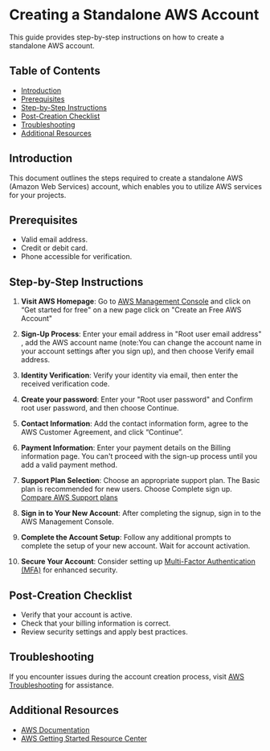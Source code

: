 # Creating a Standalone AWS Account

This guide provides step-by-step instructions on how to create a standalone AWS account.

## Table of Contents

- [Introduction](#introduction)
- [Prerequisites](#prerequisites)
- [Step-by-Step Instructions](#step-by-step-instructions)
- [Post-Creation Checklist](#post-creation-checklist)
- [Troubleshooting](#troubleshooting)
- [Additional Resources](#additional-resources)

## Introduction

This document outlines the steps required to create a standalone AWS (Amazon Web Services) account, which enables you to utilize AWS services for your projects.

## Prerequisites

- Valid email address.
- Credit or debit card.
- Phone accessible for verification.

## Step-by-Step Instructions

1. **Visit AWS Homepage**: Go to [AWS Management Console](https://aws.amazon.com/) and click on “Get started for free" on  a new page click on "Create an Free AWS Account"

2. **Sign-Up Process**: Enter your email address in "Root user email address" , add the AWS account name (note:You can change the account name in your account settings after you sign up), and then choose Verify email address. 

3. **Identity Verification**: Verify your identity via email, then enter the received verification code.
   
4. **Create your password**: Enter your "Root user password" and Confirm root user password, and then choose Continue.
   
5. **Contact Information**: Add the contact information form, agree to the AWS Customer Agreement, and click “Continue”.

6. **Payment Information**: Enter your payment details on the Billing information page. You can't proceed with the sign-up process until you add a valid payment method.

7. **Support Plan Selection**: Choose an appropriate support plan. The Basic plan is recommended for new users. Choose Complete sign up.
    [Compare AWS Support plans](https://aws.amazon.com/premiumsupport/features)

9. **Sign in to Your New Account**: After completing the signup, sign in to the AWS Management Console.

10. **Complete the Account Setup**: Follow any additional prompts to complete the setup of your new account. Wait for account activation.

11. **Secure Your Account**: Consider setting up [Multi-Factor Authentication (MFA)](https://docs.aws.amazon.com/IAM/latest/UserGuide/id_root-user.html#id_root-user_manage_mfa) for enhanced security.

## Post-Creation Checklist

- Verify that your account is active.
- Check that your billing information is correct.
- Review security settings and apply best practices.

## Troubleshooting

If you encounter issues during the account creation process, visit [AWS Troubleshooting](https://aws.amazon.com/premiumsupport/knowledge-center/) for assistance.

## Additional Resources

- [AWS Documentation](https://docs.aws.amazon.com/)
- [AWS Getting Started Resource Center](https://aws.amazon.com/getting-started/)


